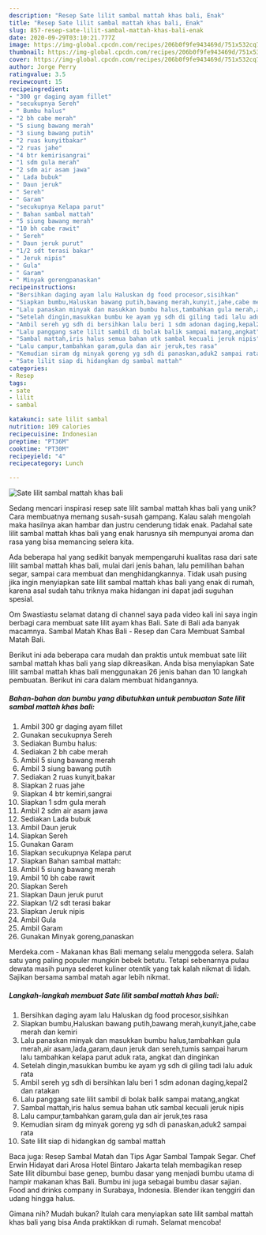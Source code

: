 ```yaml
---
description: "Resep Sate lilit sambal mattah khas bali, Enak"
title: "Resep Sate lilit sambal mattah khas bali, Enak"
slug: 857-resep-sate-lilit-sambal-mattah-khas-bali-enak
date: 2020-09-29T03:10:21.777Z
image: https://img-global.cpcdn.com/recipes/206b0f9fe943469d/751x532cq70/sate-lilit-sambal-mattah-khas-bali-foto-resep-utama.jpg
thumbnail: https://img-global.cpcdn.com/recipes/206b0f9fe943469d/751x532cq70/sate-lilit-sambal-mattah-khas-bali-foto-resep-utama.jpg
cover: https://img-global.cpcdn.com/recipes/206b0f9fe943469d/751x532cq70/sate-lilit-sambal-mattah-khas-bali-foto-resep-utama.jpg
author: Jorge Perry
ratingvalue: 3.5
reviewcount: 15
recipeingredient:
- "300 gr daging ayam fillet"
- "secukupnya Sereh"
- " Bumbu halus"
- "2 bh cabe merah"
- "5 siung bawang merah"
- "3 siung bawang putih"
- "2 ruas kunyitbakar"
- "2 ruas jahe"
- "4 btr kemirisangrai"
- "1 sdm gula merah"
- "2 sdm air asam jawa"
- " Lada bubuk"
- " Daun jeruk"
- " Sereh"
- " Garam"
- "secukupnya Kelapa parut"
- " Bahan sambal mattah"
- "5 siung bawang merah"
- "10 bh cabe rawit"
- " Sereh"
- " Daun jeruk purut"
- "1/2 sdt terasi bakar"
- " Jeruk nipis"
- " Gula"
- " Garam"
- " Minyak gorengpanaskan"
recipeinstructions:
- "Bersihkan daging ayam lalu Haluskan dg food procesor,sisihkan"
- "Siapkan bumbu,Haluskan bawang putih,bawang merah,kunyit,jahe,cabe merah dan kemiri"
- "Lalu panaskan minyak dan masukkan bumbu halus,tambahkan gula merah,air asam,lada,garam,daun jeruk dan sereh,tumis sampai harum lalu tambahkan kelapa parut aduk rata, angkat dan dinginkan"
- "Setelah dingin,masukkan bumbu ke ayam yg sdh di giling tadi lalu aduk rata"
- "Ambil sereh yg sdh di bersihkan lalu beri 1 sdm adonan daging,kepal2 dan ratakan"
- "Lalu panggang sate lilit sambil di bolak balik sampai matang,angkat"
- "Sambal mattah,iris halus semua bahan utk sambal kecuali jeruk nipis"
- "Lalu campur,tambahkan garam,gula dan air jeruk,tes rasa"
- "Kemudian siram dg minyak goreng yg sdh di panaskan,aduk2 sampai rata"
- "Sate lilit siap di hidangkan dg sambal mattah"
categories:
- Resep
tags:
- sate
- lilit
- sambal

katakunci: sate lilit sambal 
nutrition: 109 calories
recipecuisine: Indonesian
preptime: "PT36M"
cooktime: "PT30M"
recipeyield: "4"
recipecategory: Lunch

---
```



![Sate lilit sambal mattah khas bali](https://img-global.cpcdn.com/recipes/206b0f9fe943469d/751x532cq70/sate-lilit-sambal-mattah-khas-bali-foto-resep-utama.jpg)

Sedang mencari inspirasi resep sate lilit sambal mattah khas bali yang unik? Cara membuatnya memang susah-susah gampang. Kalau salah mengolah maka hasilnya akan hambar dan justru cenderung tidak enak. Padahal sate lilit sambal mattah khas bali yang enak harusnya sih mempunyai aroma dan rasa yang bisa memancing selera kita.

Ada beberapa hal yang sedikit banyak mempengaruhi kualitas rasa dari sate lilit sambal mattah khas bali, mulai dari jenis bahan, lalu pemilihan bahan segar, sampai cara membuat dan menghidangkannya. Tidak usah pusing jika ingin menyiapkan sate lilit sambal mattah khas bali yang enak di rumah, karena asal sudah tahu triknya maka hidangan ini dapat jadi suguhan spesial.

Om Swastiastu selamat datang di channel saya pada video kali ini saya ingin berbagi cara membuat sate lilit ayam khas Bali. Sate di Bali ada banyak macamnya. Sambal Matah Khas Bali - Resep dan Cara Membuat Sambal Matah Bali.


Berikut ini ada beberapa cara mudah dan praktis untuk membuat sate lilit sambal mattah khas bali yang siap dikreasikan. Anda bisa menyiapkan Sate lilit sambal mattah khas bali menggunakan 26 jenis bahan dan 10 langkah pembuatan. Berikut ini cara dalam membuat hidangannya.

<!--inarticleads1-->

##### Bahan-bahan dan bumbu yang dibutuhkan untuk pembuatan Sate lilit sambal mattah khas bali:

1. Ambil 300 gr daging ayam fillet
1. Gunakan secukupnya Sereh
1. Sediakan  Bumbu halus:
1. Sediakan 2 bh cabe merah
1. Ambil 5 siung bawang merah
1. Ambil 3 siung bawang putih
1. Sediakan 2 ruas kunyit,bakar
1. Siapkan 2 ruas jahe
1. Siapkan 4 btr kemiri,sangrai
1. Siapkan 1 sdm gula merah
1. Ambil 2 sdm air asam jawa
1. Sediakan  Lada bubuk
1. Ambil  Daun jeruk
1. Siapkan  Sereh
1. Gunakan  Garam
1. Siapkan secukupnya Kelapa parut
1. Siapkan  Bahan sambal mattah:
1. Ambil 5 siung bawang merah
1. Ambil 10 bh cabe rawit
1. Siapkan  Sereh
1. Siapkan  Daun jeruk purut
1. Siapkan 1/2 sdt terasi bakar
1. Siapkan  Jeruk nipis
1. Ambil  Gula
1. Ambil  Garam
1. Gunakan  Minyak goreng,panaskan


Merdeka.com - Makanan khas Bali memang selalu menggoda selera. Salah satu yang paling populer mungkin bebek betutu. Tetapi sebenarnya pulau dewata masih punya sederet kuliner otentik yang tak kalah nikmat di lidah. Sajikan bersama sambal matah agar lebih nikmat. 

<!--inarticleads2-->

##### Langkah-langkah membuat Sate lilit sambal mattah khas bali:

1. Bersihkan daging ayam lalu Haluskan dg food procesor,sisihkan
1. Siapkan bumbu,Haluskan bawang putih,bawang merah,kunyit,jahe,cabe merah dan kemiri
1. Lalu panaskan minyak dan masukkan bumbu halus,tambahkan gula merah,air asam,lada,garam,daun jeruk dan sereh,tumis sampai harum lalu tambahkan kelapa parut aduk rata, angkat dan dinginkan
1. Setelah dingin,masukkan bumbu ke ayam yg sdh di giling tadi lalu aduk rata
1. Ambil sereh yg sdh di bersihkan lalu beri 1 sdm adonan daging,kepal2 dan ratakan
1. Lalu panggang sate lilit sambil di bolak balik sampai matang,angkat
1. Sambal mattah,iris halus semua bahan utk sambal kecuali jeruk nipis
1. Lalu campur,tambahkan garam,gula dan air jeruk,tes rasa
1. Kemudian siram dg minyak goreng yg sdh di panaskan,aduk2 sampai rata
1. Sate lilit siap di hidangkan dg sambal mattah


Baca juga: Resep Sambal Matah dan Tips Agar Sambal Tampak Segar. Chef Erwin Hidayat dari Arosa Hotel Bintaro Jakarta telah membagikan resep Sate lilit dibumbui base genep, bumbu dasar yang menjadi bumbu utama di hampir makanan khas Bali. Bumbu ini juga sebagai bumbu dasar sajian. Food and drinks company in Surabaya, Indonesia. Blender ikan tenggiri dan udang hingga halus. 

Gimana nih? Mudah bukan? Itulah cara menyiapkan sate lilit sambal mattah khas bali yang bisa Anda praktikkan di rumah. Selamat mencoba!

